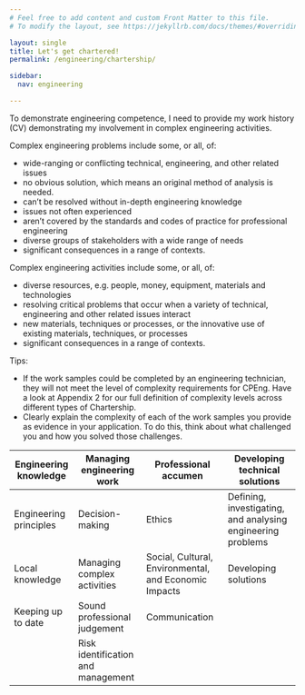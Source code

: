 ```yaml
---
# Feel free to add content and custom Front Matter to this file.
# To modify the layout, see https://jekyllrb.com/docs/themes/#overriding-theme-defaults

layout: single
title: Let's get chartered!
permalink: /engineering/chartership/

sidebar:
  nav: engineering

---
```


To demonstrate engineering competence, I need to provide my work history (CV) demonstrating my involvement in complex engineering activities.

Complex engineering problems include some, or all, of:
* wide-ranging or conflicting technical, engineering, and other related issues
* no obvious solution, which means an original method of analysis is needed.
* can’t be resolved without in-depth engineering knowledge
* issues not often experienced
* aren’t covered by the standards and codes of practice for professional engineering
* diverse groups of stakeholders with a wide range of needs
* significant consequences in a range of contexts.

Complex engineering activities include some, or all, of:
* diverse resources, e.g. people, money, equipment, materials and technologies
* resolving critical problems that occur when a variety of technical, engineering and other related issues interact
* new materials, techniques or processes, or the innovative use of existing materials, techniques, or processes
* significant consequences in a range of contexts.

Tips:
* If the work samples could be completed by an engineering technician, they will not meet the level of complexity requirements for CPEng.
Have a look at Appendix 2 for our full definition of complexity levels across different types of Chartership.
* Clearly explain the complexity of each of the work samples you provide as evidence in your application.
To do this, think about what challenged you and how you solved those challenges.

| Engineering knowledge | Managing engineering work | Professional accumen | Developing technical solutions |
|-------|-------|-------|-------|
| Engineering principles | Decision-making | Ethics | Defining, investigating, and analysing engineering problems |
| Local knowledge | Managing complex activities | Social, Cultural, Environmental, and Economic Impacts | Developing solutions |
| Keeping up to date | Sound professional judgement | Communication |    |
|   | Risk identification and management |    |    |


